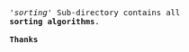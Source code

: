


<pre>
<i>'sorting'</i> Sub-directory contains all 
<strong>sorting algorithms</strong>.

<strong>Thanks</strong>
</pre>
